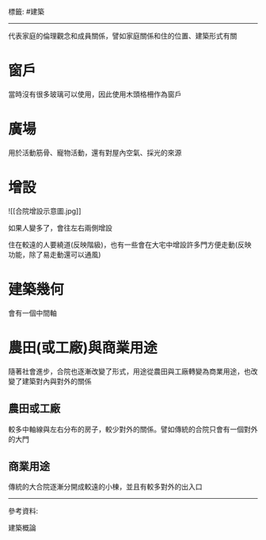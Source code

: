 標籤: #建築 

---

代表家庭的倫理觀念和成員關係，譬如家庭關係和住的位置、建築形式有關

# 窗戶

當時沒有很多玻璃可以使用，因此使用木頭格柵作為窗戶

# 廣場

用於活動筋骨、寵物活動，還有對屋內空氣、採光的來源

# 增設

![[合院增設示意圖.jpg]]

如果人變多了，會往左右兩側增設

住在較遠的人要繞道(反映階級)，也有一些會在大宅中增設許多門方便走動(反映功能，除了易走動還可以通風)

# 建築幾何

會有一個中間軸

# 農田(或工廠)與商業用途

隨著社會進步，合院也逐漸改變了形式，用途從農田與工廠轉變為商業用途，也改變了建築對內與對外的關係

## 農田或工廠

較多中軸線與左右分布的房子，較少對外的關係。譬如傳統的合院只會有一個對外的大門

## 商業用途

傳統的大合院逐漸分開成較遠的小棟，並且有較多對外的出入口

---

參考資料:

建築概論